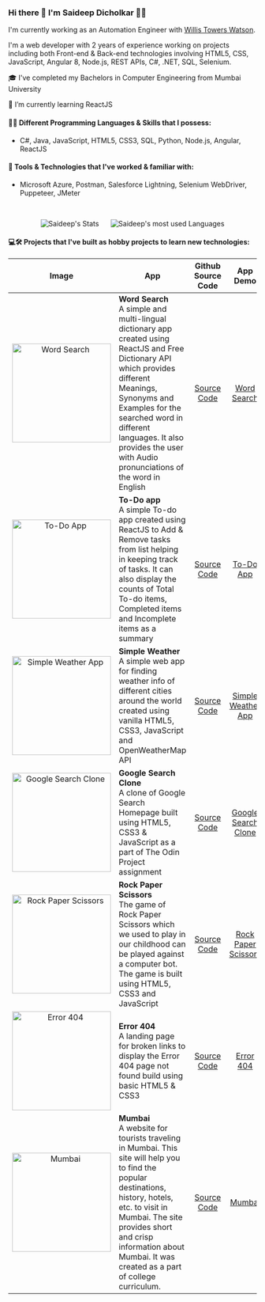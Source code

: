 ### Hi there 👋 I'm Saideep Dicholkar 👨‍💻

I'm currently working as an Automation Engineer  with [Willis Towers Watson](https://www.willistowerswatson.com/en-IN).

I'm a web developer with 2 years of experience working on projects including both Front-end & Back-end technologies involving HTML5, CSS, JavaScript, Angular 8, Node.js, REST APIs, C#, .NET, SQL, Selenium.


🎓 I've completed my Bachelors in Computer Engineering from Mumbai University

🌱 I’m currently learning ReactJS

#### 👨‍💻 Different Programming Languages & Skills that I possess:
- C#, Java, JavaScript, HTML5, CSS3, SQL, Python, Node.js, Angular, ReactJS

#### 🤖 Tools & Technologies that I've worked & familiar with: 
- Microsoft Azure, Postman, Salesforce Lightning, Selenium WebDriver, Puppeteer, JMeter

<br/>

<div align="center">
    
![Saideep's Stats](https://github-readme-stats.vercel.app/api?username=saideepd&count_private=true&show_icons=true&theme=react) &nbsp;&nbsp;&nbsp;&nbsp; ![Saideep's most used Languages](https://github-readme-stats.vercel.app/api/top-langs/?username=saideepd&exclude_repo=Moto-X-Play-Kernel&hide=php,tcl,assembly,matlab&langs_count=10&theme=react&layout=compact)

</div>

#### 💻🛠️ Projects that I've built as hobby projects to learn new technologies:

  
| Image | App | Github Source Code | App Demo |
|:---------------------------------------------------------------------------------------------------------------------------------------------------:|-------------|:---:|:---:|
| <img src="https://user-images.githubusercontent.com/30663492/147542892-ef79d96a-c88c-4642-901e-5ead19bb877e.png" alt="Word Search" title="Word Search app" width="200" /> | **Word Search** <br>A simple and multi-lingual dictionary app created using ReactJS and Free Dictionary API which provides different Meanings, Synonyms and Examples for the searched word in different languages. It also provides the user with Audio pronunciations of the word in English | [Source Code](https://github.com/saideepd/word-search "View Source Code on GitHub for Word Search")  | [Word Search](https://simplewordsearch.netlify.app/ "View Word Search app's demo") |
| <img src="https://user-images.githubusercontent.com/30663492/145055778-27af3ade-3b7c-4a25-b4dc-6197e012e343.png" alt="To-Do App" title="To-Do app" width="200" /> | **To-Do app** <br>A simple To-do app created using ReactJS to Add & Remove tasks from list helping in keeping track of tasks. It can also display the counts of Total To-do items, Completed items and Incomplete items as a summary | [Source Code](https://github.com/saideepd/simple-todo "View Source Code on GitHub for To-Do App") | [To-Do App](https://items-todo.netlify.app/ "View To-Do app's demo") |
| <img src="https://user-images.githubusercontent.com/30663492/137777888-46351fbb-d12b-4f3c-8750-360c2a596d42.png" alt="Simple Weather App" title="Simple Weather App" width="200" /> | **Simple Weather** <br>A simple web app for finding weather info of different cities around the world created using vanilla HTML5, CSS3, JavaScript and OpenWeatherMap API | [Source Code](https://github.com/saideepd/simple-weather "View Source Code on GitHub for Simple Weather App") | [Simple Weather App](https://simple-weather-info.netlify.app/ "View Simple Weather App's demo") |
| <img src="https://i.imgur.com/aswM43c.png" alt="Google Search Clone" title="Google Search Clone" width="200" /> | **Google Search Clone** <br>A clone of Google Search Homepage built using HTML5, CSS3 & JavaScript as a part of The Odin Project assignment | [Source Code](https://github.com/saideepd/google-clone "View Source Code on GitHub for Google Search Clone") | [Google Search Clone](https://google-clone-website.netlify.app/ "View Google Search Clone's demo") |
| <img src="https://user-images.githubusercontent.com/30663492/50386988-7da3b100-0718-11e9-949f-92becc703ff4.png" alt="Rock Paper Scissors" title="Rock Paper Scissors" width="200" /> | **Rock Paper Scissors** <br>The game of Rock Paper Scissors which we used to play in our childhood can be played against a computer bot. The game is built using HTML5, CSS3 and JavaScript | [Source Code](https://github.com/saideepd/rock-paper-scissors "View Source Code on GitHub for Rock Paper Scissors") | [Rock Paper Scissors](https://stonepaperscissors.netlify.com/ "View Rock Paper Scissors's demo") |
| <img src="https://i.imgur.com/5O7EKkU.png" alt="Error 404" title="Error 404" width="200" /> | **Error 404** <br>A landing page for broken links to display the Error 404 page not found build using basic HTML5 & CSS3 | [Source Code](https://github.com/saideepd/error "View Source Code on GitHub for Error 404") | [Error 404](https://error-404-pagenotfound.netlify.app/ "View Error 404's demo") |
| <img src="https://user-images.githubusercontent.com/30663492/147687655-74aece7c-50e7-4247-8215-46de0e610d1e.png" alt="Mumbai" title="Mumbai" width="200" /> | **Mumbai** <br>A website for tourists traveling in Mumbai. This site will help you to find the popular destinations, history, hotels, etc. to visit in Mumbai. The site provides short and crisp information about Mumbai. It was created as a part of college curriculum. | [Source Code](https://github.com/saideepd/mumbai "View Source Code on GitHub for Mumbai") | [Mumbai](https://mumbai-tourism.netlify.app/ "View Mumbai website's demo") |




<!--
**saideepd/saideepd** is a ✨ _special_ ✨ repository because its `README.md` (this file) appears on your GitHub profile.

Here are some ideas to get you started:

- 🔭 I’m currently working on ...
- 🌱 I’m currently learning ...
- 👯 I’m looking to collaborate on ...
- 🤔 I’m looking for help with ...
- 💬 Ask me about ...
- 📫 How to reach me: ...
- 😄 Pronouns: ...
- ⚡ Fun fact: ...
-->
